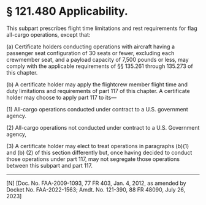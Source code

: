 # § 121.480   Applicability.

This subpart prescribes flight time limitations and rest requirements for flag all-cargo operations, except that:


(a) Certificate holders conducting operations with aircraft having a passenger seat configuration of 30 seats or fewer, excluding each crewmember seat, and a payload capacity of 7,500 pounds or less, may comply with the applicable requirements of §§ 135.261 through 135.273 of this chapter.


(b) A certificate holder may apply the flightcrew member flight time and duty limitations and requirements of part 117 of this chapter. A certificate holder may choose to apply part 117 to its—


(1) All-cargo operations conducted under contract to a U.S. government agency.


(2) All-cargo operations not conducted under contract to a U.S. Government agency,


(3) A certificate holder may elect to treat operations in paragraphs (b)(1) and (b) (2) of this section differently but, once having decided to conduct those operations under part 117, may not segregate those operations between this subpart and part 117.



---

[N] [Doc. No. FAA-2009-1093, 77 FR 403, Jan. 4, 2012, as amended by Docket No. FAA-2022-1563; Amdt. No. 121-390, 88 FR 48090, July 26, 2023]




